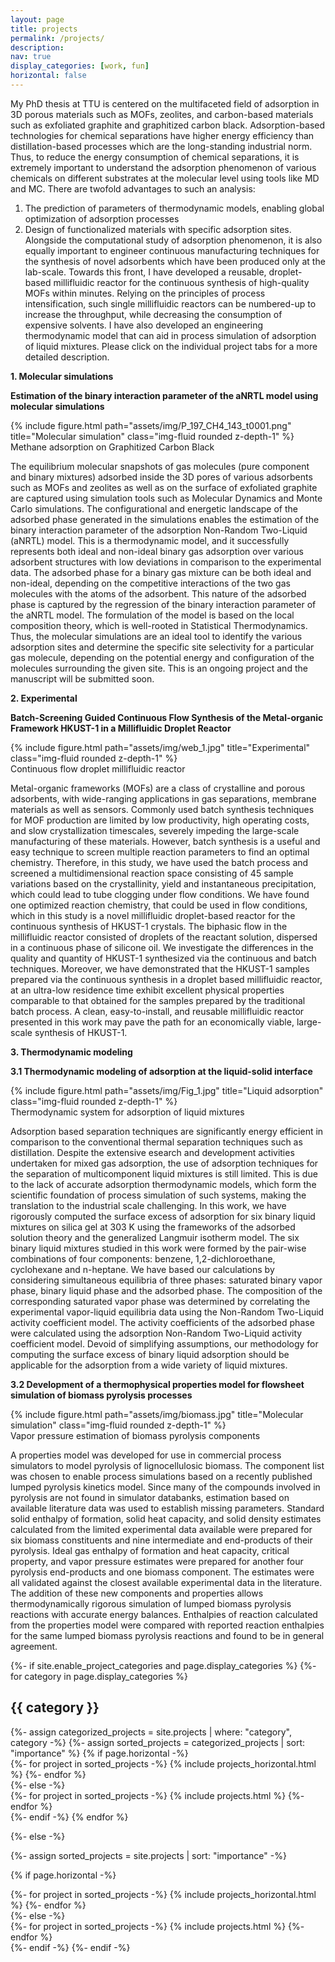 ```yaml
---
layout: page
title: projects
permalink: /projects/
description:  
nav: true
display_categories: [work, fun]
horizontal: false
---
```


My PhD thesis at TTU is centered on the multifaceted field of adsorption in 3D porous materials such as MOFs, zeolites, and carbon-based materials such as exfoliated graphite and graphitized carbon black. Adsorption-based technologies for chemical separations have higher energy efficiency than distillation-based processes which are the long-standing industrial norm. Thus, to reduce the energy consumption of chemical separations, it is extremely important to understand the adsorption phenomenon of various chemicals on different substrates at the molecular level using tools like MD and MC. There are twofold advantages to such an analysis:
1) The prediction of parameters of thermodynamic models, enabling global optimization of adsorption processes 
2) Design of functionalized materials with specific adsorption sites. Alongside the computational study of adsorption phenomenon, it is also equally important to engineer continuous manufacturing techniques for the synthesis of novel adsorbents which have been produced only at the lab-scale. Towards this front, I have developed a reusable, droplet-based millifluidic reactor for the continuous synthesis of high-quality MOFs within minutes. Relying on the principles of process intensification, such single millifluidic reactors can be numbered-up to increase the throughput, while decreasing the consumption of expensive solvents. I have also developed an engineering thermodynamic model that can aid in process simulation of adsorption of liquid mixtures. Please click on the individual project tabs for a more detailed description.

**1. Molecular simulations**

**Estimation of the binary interaction parameter of the aNRTL model using molecular simulations**

<div class="row">
    <div class="col-sm mt-3 mt-md-0">
        {% include figure.html path="assets/img/P_197_CH4_143_t0001.png" title="Molecular simulation" class="img-fluid rounded z-depth-1" %}
    </div>
</div>
<div class="caption">
    Methane adsorption on Graphitized Carbon Black
</div>

The equilibrium molecular snapshots of gas molecules (pure component and binary mixtures) adsorbed inside the 3D pores of various adsorbents such as MOFs and zeolites as well as on the surface of exfoliated graphite are captured using simulation tools such as Molecular Dynamics and Monte Carlo simulations. The configurational and energetic landscape of the adsorbed phase generated in the simulations enables the estimation of the binary interaction parameter of the adsorption Non-Random Two-Liquid (aNRTL) model. This is a thermodynamic model, and it successfully represents both ideal and non-ideal binary gas adsorption over various adsorbent structures with low deviations in comparison to the experimental data. The adsorbed phase for a binary gas mixture can be both ideal and non-ideal, depending on the competitive interactions of the two gas molecules with the atoms of the adsorbent. This nature of the adsorbed phase is captured by the regression of the binary interaction parameter of the aNRTL model. The formulation of the model is based on the local composition theory, which is well-rooted in Statistical Thermodynamics. Thus, the molecular simulations are an ideal tool to identify the various adsorption sites and determine the specific site selectivity for a particular gas molecule, depending on the potential energy and configuration of the molecules surrounding the given site. This is an ongoing project and the manuscript will be submitted soon.


**2. Experimental**

**Batch-Screening Guided Continuous Flow Synthesis of the Metal-organic Framework HKUST-1 in a Millifluidic Droplet Reactor**

<div class="row">
    <div class="col-sm mt-3 mt-md-0">
        {% include figure.html path="assets/img/web_1.jpg" title="Experimental" class="img-fluid rounded z-depth-1" %}
    </div>
</div>
<div class="caption">
    Continuous flow droplet millifluidic reactor
</div>

Metal-organic frameworks (MOFs) are a class of crystalline and porous adsorbents, with wide-ranging applications in gas separations, membrane materials as well as sensors. Commonly used batch synthesis techniques for MOF production are limited by low productivity, high operating costs, and slow crystallization timescales, severely impeding the large-scale manufacturing of these materials. However, batch synthesis is a useful and easy technique to screen multiple reaction parameters to find an optimal chemistry. Therefore, in this study, we have used the batch process and screened a multidimensional reaction space consisting of 45 sample variations based on the crystallinity, yield and instantaneous precipitation, which could lead to tube clogging under flow conditions. We have found one optimized reaction chemistry, that could be used in flow conditions, which in this study is a novel millifluidic droplet-based reactor for the continuous synthesis of HKUST-1 crystals. The biphasic flow in the millifluidic reactor consisted of droplets of the reactant solution, dispersed in a continuous phase of silicone oil. We investigate the differences in the quality and quantity of HKUST-1 synthesized via the continuous and batch techniques. Moreover, we have demonstrated that the HKUST-1 samples prepared via the continuous synthesis in a droplet based millifluidic reactor, at an ultra-low residence time exhibit excellent physical properties comparable to that obtained for the samples prepared by the traditional batch process. A clean, easy-to-install, and reusable millifluidic reactor presented in this work may pave the path for an economically viable, large-scale synthesis of HKUST-1.


**3. Thermodynamic modeling**

**3.1 Thermodynamic modeling of adsorption at the liquid-solid interface**

<div class="row">
    <div class="col-sm mt-3 mt-md-0">
        {% include figure.html path="assets/img/Fig_1.jpg" title="Liquid adsorption" class="img-fluid rounded z-depth-1" %}
    </div>
</div>
<div class="caption">
    Thermodynamic system for adsorption of liquid mixtures
</div>

Adsorption based separation techniques are significantly energy efficient in comparison to the conventional thermal separation techniques such as distillation. Despite the extensive esearch and development activities undertaken for mixed gas adsorption, the use of adsorption techniques for the separation of multicomponent liquid mixtures is still limited. This is due to the lack of accurate adsorption thermodynamic models, which form the scientific foundation of process simulation of such systems, making the translation to the industrial scale challenging. In this work, we have rigorously computed the surface excess of adsorption for six binary liquid mixtures on silica gel at 303 K using the frameworks of the adsorbed solution theory and the generalized Langmuir isotherm model. The six binary liquid mixtures studied in this work were formed by the pair-wise combinations of four components: benzene, 1,2-dichloroethane, cyclohexane and n-heptane. We have based our calculations by considering simultaneous equilibria of three phases: saturated binary vapor phase, binary liquid phase and the adsorbed phase. The composition of the corresponding saturated vapor phase was determined by correlating the experimental vapor-liquid equilibria data using the Non-Random Two-Liquid activity coefficient model. The activity coefficients of the adsorbed phase were calculated using the adsorption Non-Random Two-Liquid activity coefficient model. Devoid of simplifying assumptions, our methodology for computing the surface excess of binary liquid adsorption should be applicable for the adsorption from a wide variety of liquid mixtures.

**3.2 Development of a thermophysical properties model for flowsheet simulation of biomass pyrolysis processes**

<div class="row">
    <div class="col-sm mt-3 mt-md-0">
        {% include figure.html path="assets/img/biomass.jpg" title="Molecular simulation" class="img-fluid rounded z-depth-1" %}
    </div>
</div>
<div class="caption">
    Vapor pressure estimation of biomass pyrolysis components
</div>

A properties model was developed for use in commercial process simulators to model pyrolysis of lignocellulosic biomass. The component list was chosen to enable process simulations based on a recently published lumped pyrolysis kinetics model. Since many of the compounds involved in pyrolysis are not found in simulator
databanks, estimation based on available literature data was used to establish missing parameters. Standard solid enthalpy of formation, solid heat capacity, and solid density estimates calculated from the limited experimental data available were prepared for six biomass constituents and nine intermediate and end-products of their pyrolysis. Ideal gas enthalpy of formation and heat capacity, critical property, and vapor pressure estimates were prepared for another four pyrolysis end-products and one biomass component. The estimates were all validated against the closest available experimental data in the literature. The addition of these new components and properties allows thermodynamically rigorous simulation of lumped biomass pyrolysis reactions with accurate energy balances. Enthalpies of reaction calculated from the properties model were compared with reported reaction enthalpies for the same lumped biomass pyrolysis reactions and found to be in general agreement.











<!-- pages/projects.md -->
<div class="projects">
{%- if site.enable_project_categories and page.display_categories %}
  <!-- Display categorized projects -->
  {%- for category in page.display_categories %}
  <h2 class="category">{{ category }}</h2>
  {%- assign categorized_projects = site.projects | where: "category", category -%}
  {%- assign sorted_projects = categorized_projects | sort: "importance" %}
  <!-- Generate cards for each project -->
  {% if page.horizontal -%}
  <div class="container">
    <div class="row row-cols-2">
    {%- for project in sorted_projects -%}
      {% include projects_horizontal.html %}
    {%- endfor %}
    </div>
  </div>
  {%- else -%}
  <div class="grid">
    {%- for project in sorted_projects -%}
      {% include projects.html %}
    {%- endfor %}
  </div>
  {%- endif -%}
  {% endfor %}

{%- else -%}
<!-- Display projects without categories -->
  {%- assign sorted_projects = site.projects | sort: "importance" -%}
  <!-- Generate cards for each project -->
  {% if page.horizontal -%}
  <div class="container">
    <div class="row row-cols-2">
    {%- for project in sorted_projects -%}
      {% include projects_horizontal.html %}
    {%- endfor %}
    </div>
  </div>
  {%- else -%}
  <div class="grid">
    {%- for project in sorted_projects -%}
      {% include projects.html %}
    {%- endfor %}
  </div>
  {%- endif -%}
{%- endif -%}
</div>
